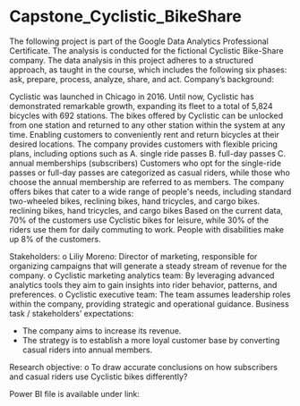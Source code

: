 # Capstone_Cyclistic_BikeShare
The following project is part of the Google Data Analytics Professional Certificate. The analysis is conducted for the fictional Cyclistic Bike-Share company. The data analysis in this project adheres to a structured approach, as taught in the course, which includes the following six phases: ask, prepare, process, analyze, share, and act.
Company’s background:
 

Cyclistic was launched in Chicago in 2016. Until now, Cyclistic has demonstrated remarkable growth, expanding its fleet to a total of 5,824 bicycles with 692 stations. The bikes offered by Cyclistic can be unlocked from one station and returned to any other station within the system at any time. Enabling customers to conveniently rent and return bicycles at their desired locations. 
The company provides customers with flexible pricing plans, including options such as 
A.	single ride passes 
B.	full-day passes 
C.	annual memberships (subscribers) 
Customers who opt for the single-ride passes or full-day passes are categorized as casual riders, while those who choose the annual membership are referred to as members. The company offers bikes that cater to a wide range of people's needs, including standard two-wheeled bikes, reclining bikes, hand tricycles, and cargo bikes. reclining bikes, hand tricycles, and cargo bikes
Based on the current data, 70% of the customers use Cyclistic bikes for leisure, while 30% of the riders use them for daily commuting to work. People with disabilities make up 8% of the customers. 

Stakeholders: 
o	Liliy Moreno: Director of marketing, responsible for organizing campaigns that will generate a steady stream of revenue for the company. 
o	Cyclistic marketing analytics team: By leveraging advanced analytics tools they aim to gain insights into rider behavior, patterns, and preferences.
o	Cyclistic executive team: The team assumes leadership roles within the company, providing strategic and operational guidance.
Business task / stakeholders’ expectations: 
-	The company aims to increase its revenue. 
-	The strategy is to establish a more loyal customer base by converting casual riders into annual members.  

Research objective:
o	To draw accurate conclusions on how subscribers and casual riders use Cyclistic bikes differently?

Power BI file is available under link: 
